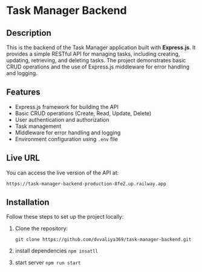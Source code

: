 # Task Manager Backend

## Description

This is the backend of the Task Manager application built with **Express.js**. It provides a simple RESTful API for managing tasks, including creating, updating, retrieving, and deleting tasks. The project demonstrates basic CRUD operations and the use of Express.js middleware for error handling and logging.

## Features

- Express.js framework for building the API
- Basic CRUD operations (Create, Read, Update, Delete)
- User authentication and authorization
- Task management
- Middleware for error handling and logging
- Environment configuration using `.env` file

## Live URL

You can access the live version of the API at:

`https://task-manager-backend-production-8fe2.up.railway.app`

## Installation

Follow these steps to set up the project locally:

1. Clone the repository:

   `git clone https://github.com/dvvaliya369/task-manager-backend.git`

2. install dependencies
   `npm insatll`

3. start server
   `npm run start`
